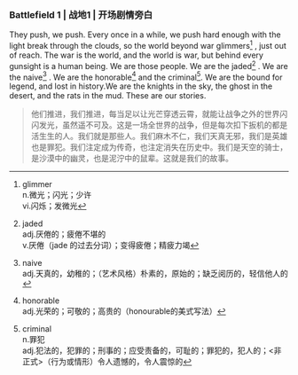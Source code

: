 ### Battlefield 1 | 战地1 | 开场剧情旁白
They push, we push. Every once in a while, we push hard enough with the light break through the clouds, so the world beyond war glimmers[^1] , just out of reach. The war is the world, and the world is war, but behind every gunsight is a human being. We are those people. We are the jaded[^2] . We are the naive[^3] . We are the honorable[^4] and the criminal[^5]. We are the bound for legend, and lost in history.We are the knights in the sky, the ghost in the desert, and the rats in the mud. These are our stories.
>他们推进，我们推进，每当足以让光芒穿透云霄，就能让战争之外的世界闪闪发光，虽然遥不可及。这是一场全世界的战争，但是每次扣下扳机的都是活生生的人。我们就是那些人。我们麻木不仁，我们天真无邪，我们是英雄也是罪犯。我们注定成为传奇，也注定消失在历史中。我们是天空的骑士，是沙漠中的幽灵，也是泥泞中的鼠辈。这就是我们的故事。

[^1]:glimmer  
n.微光；闪光；少许  
vi.闪烁；发微光  
[^2]:jaded  
adj.厌倦的；疲倦不堪的  
v.厌倦（jade 的过去分词）；变得疲倦；精疲力竭  
[^3]:naive  
adj.天真的，幼稚的；（艺术风格）朴素的，原始的；缺乏阅历的，轻信他人的  
[^4]:honorable  
adj.光荣的；可敬的；高贵的（honourable的美式写法）  
[^5]:criminal  
n.罪犯  
adj.犯法的，犯罪的；刑事的；应受责备的，可耻的；罪犯的，犯人的；<非正式>（行为或情形）令人遗憾的，令人震惊的  
